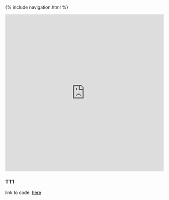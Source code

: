 {% include navigation.html %}

<iframe frameborder="0" width="100%" height="500px" src="https://replit.com/@AthenaWu2/Menu-Challege?embed=true"></iframe>


### TT1

link to code: [here](https://replit.com/join/oyxmyaukiw-athenawu2)

